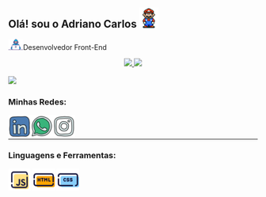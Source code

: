 <!-- Título e cumprimento -->
<h2>Olá! sou o Adriano Carlos <img src="assets/Mario_Hello_Big.gif" width="40"></h2>

<!-- Status atual -->
<p><img src="assets/Developer.gif" width="30px">Desenvolvedor Front-End</p>

<!-- Estatísticas do GitHub -->
<div align="center">
  <a href="https://github.com/Adrianocode19">
    <img height="145em" src="https://github-readme-stats.vercel.app/api?username=Adrianocode19&show_icons=true&theme=dark&include_all_commits=true&count_private=true"/>
    <img height="145em" src="https://github-readme-stats.vercel.app/api/top-langs/?username=Adrianocode19&layout=compact&langs_count=16&theme=dark"/>
  </a>
</div>
<br>

<!-- GIF da cidade -->
<img src="assets/gifcidade.gif" width="980">

<!-- Redes Sociais -->
<div>
  <h3>Minhas Redes:</h3>
  <a href="https://www.linkedin.com/in/adriano-carlos-texeira-ba4a40262/">
    <img align="left" alt="Linkdein" height="45" width="45" src="assets/Linkedin.svg" />
  </a>
  <a href="https://api.whatsapp.com/send?phone=5567992539374">
    <img align="left" alt="WhatsApp" height="45" width="45" src="assets/Whatsapp.svg" />
  </a>
  <a href="https://www.instagram.com/adriano_t3/">
    <img align="left" alt="Instagram" height="45" width="45" src="assets/Instagram.svg" />
  </a>
  <br>
  <br>
  <hr>
</div>

<!-- Linguagens e ferramentas -->
<div>
  <h3>Linguagens e Ferramentas:</h3>
  <div style="display: inline_block">
    <img align="center" alt="JavaScript" height="45" width="45" src="assets/JavaScript.png">
    <img align="center" alt="HTML5" height="45" width="45" src="assets/html.png">
    <img align="center" alt="CSS3" height="45" width="45" src="assets/Css.png">
  </div>
</div>
